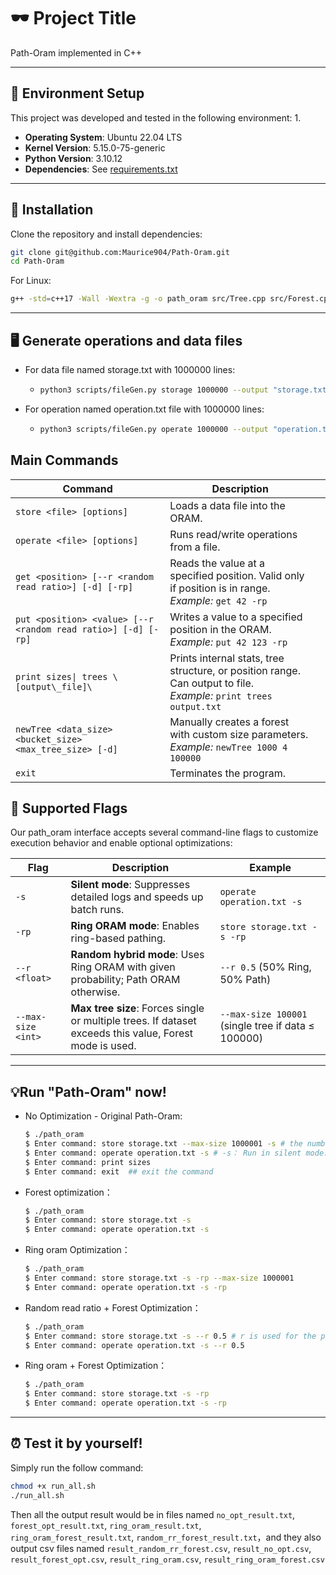 # 🕶 Project Title

Path-Oram implemented in C++

---

## 🧰 Environment Setup

This project was developed and tested in the following environment:
1.
- **Operating System**: Ubuntu 22.04 LTS  
- **Kernel Version**: 5.15.0-75-generic  
- **Python Version**: 3.10.12  
- **Dependencies**: See [requirements.txt](requirements.txt)

---

## 🚀 Installation

Clone the repository and install dependencies:

```bash
git clone git@github.com:Maurice904/Path-Oram.git
cd Path-Oram
```

For Linux: 
```bash
g++ -std=c++17 -Wall -Wextra -g -o path_oram src/Tree.cpp src/Forest.cpp src/rgen.cpp main/path_oram.cpp
```

---

## 🖥 Generate operations and data files

* For data file named storage.txt with 1000000 lines:
  * ```bash
    python3 scripts/fileGen.py storage 1000000 --output "storage.txt"
  
* For operation named operation.txt file with 1000000 lines:
  * ```bash
    python3 scripts/fileGen.py operate 1000000 --output "operation.txt"


## Main Commands
| Command                                                       | Description                                                                                               |                                                                                                                        |
| ------------------------------------------------------------- | --------------------------------------------------------------------------------------------------------- | ---------------------------------------------------------------------------------------------------------------------- |
| `store <file> [options]`                                      | Loads a data file into the ORAM.                                                                          |                                                                                                                        |
| `operate <file> [options]`                                    | Runs read/write operations from a file.                                                                   |                                                                                                                        |
| `get <position> [--r <random read ratio>] [-d] [-rp]`         | Reads the value at a specified position. Valid only if position is in range. <br> *Example:* `get 42 -rp` |                                                                                                                        |
| `put <position> <value> [--r <random read ratio>] [-d] [-rp]` | Writes a value to a specified position in the ORAM. <br> *Example:* `put 42 123 -rp`                      |                                                                                                                        |
| `print sizes\| trees \[output\_file]\`                        | Prints internal stats, tree structure, or position range. Can output to file. <br> *Example:* `print trees output.txt` |
| `newTree <data_size> <bucket_size> <max_tree_size> [-d]`      | Manually creates a forest with custom size parameters. <br> *Example:* `newTree 1000 4 100000`            |                                                                                                                        |
| `exit`                                                        | Terminates the program.                                                                                   |                                                                                                                        |

## 🔩 Supported Flags
Our path_oram interface accepts several command-line flags to customize execution behavior and enable optional optimizations:

| Flag               | Description                                                                                             | Example                                            |
| ------------------ | ------------------------------------------------------------------------------------------------------- | -------------------------------------------------- |
| `-s`               | **Silent mode**: Suppresses detailed logs and speeds up batch runs.                                     | `operate operation.txt -s`                         |
| `-rp`              | **Ring ORAM mode**: Enables ring-based pathing.                                      | `store storage.txt -s -rp`                         |
| `--r <float>`      | **Random hybrid mode**: Uses Ring ORAM with given probability; Path ORAM otherwise.                     | `--r 0.5` (50% Ring, 50% Path)                     |
| `--max-size <int>` | **Max tree size**: Forces single or multiple trees. If dataset exceeds this value, Forest mode is used. | `--max-size 100001` (single tree if data ≤ 100000) |

---
## 💡Run "Path-Oram" now!
* No Optimization - Original Path-Oram:
  ```bash
  $ ./path_oram
  $ Enter command: store storage.txt --max-size 1000001 -s # the number should always be greater than the data size, so it is 1000000 + 1
  $ Enter command: operate operation.txt -s # -s： Run in silent mode. Suppresses detailed logs and command outputs during execution.
  $ Enter command: print sizes
  $ Enter command: exit  ## exit the command
* Forest optimization：
  ```bash
  $ ./path_oram
  $ Enter command: store storage.txt -s
  $ Enter command: operate operation.txt -s
* Ring oram Optimization：
  ```bash
  $ ./path_oram
  $ Enter command: store storage.txt -s -rp --max-size 1000001 
  $ Enter command: operate operation.txt -s -rp 
 * Random read ratio + Forest Optimization：
   ```bash
   $ ./path_oram
   $ Enter command: store storage.txt -s --r 0.5 # r is used for the probability of using ring-oram
   $ Enter command: operate operation.txt -s --r 0.5
* Ring oram + Forest Optimization：
  ```bash
  $ ./path_oram
  $ Enter command: store storage.txt -s -rp
  $ Enter command: operate operation.txt -s -rp
---
## ⏰ Test it by yourself!
Simply run the follow command:
```bash
chmod +x run_all.sh
./run_all.sh
```
Then all the output result would be in files named ```no_opt_result.txt```, ```forest_opt_result.txt```, ```ring_oram_result.txt```, ```ring_oram_forest_result.txt```, ```random_rr_forest_result.txt```，and they also output csv files named  ```result_random_rr_forest.csv```, ```result_no_opt.csv```, ```result_forest_opt.csv```, ```result_ring_oram.csv```, ```result_ring_oram_forest.csv```
